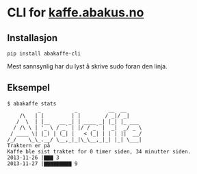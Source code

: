 # CLI for [kaffe.abakus.no](http://kaffe.abakus.no)

## Installasjon

    pip install abakaffe-cli 

Mest sannsynlig har du lyst å skrive sudo foran den linja.

## Eksempel

    $ abakaffe stats
              _           _          __  __
        /\   | |         | |        / _|/ _|
       /  \  | |__   __ _| | ____ _| |_| |_ ___
      / /\ \ | '_ \ / _` | |/ / _` |  _|  _/ _ \
     / ____ \| |_) | (_| |   < (_| | | | ||  __/
    /_/    \_\_.__/ \__,_|_|\_\__,_|_| |_| \___|
    Traktern er på
    Kaffe ble sist traktet for 0 timer siden, 34 minutter siden.
    2013-11-26 |▇▇▇ 3
    2013-11-27 |▇▇▇▇▇▇▇▇▇ 9
